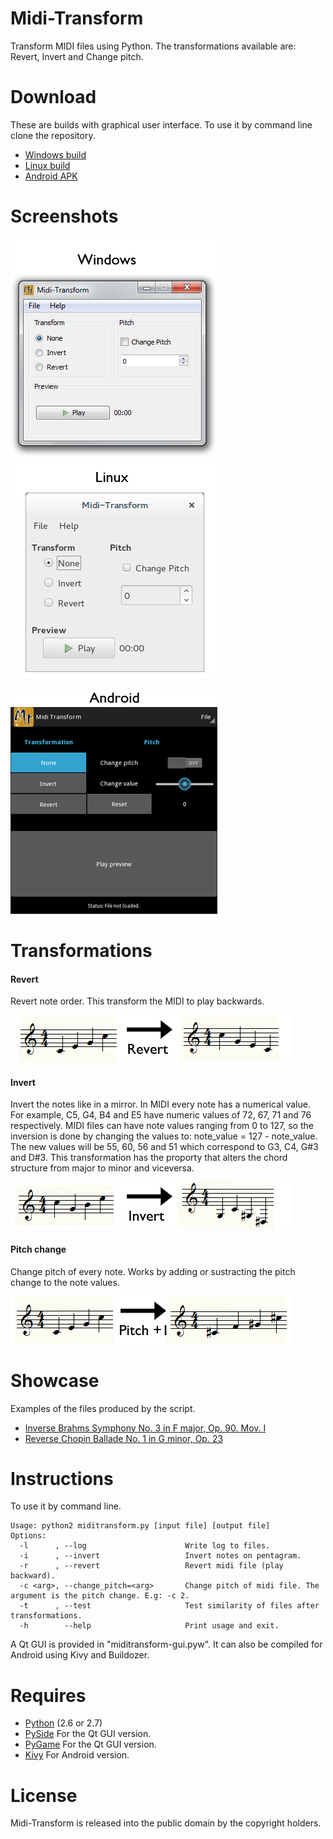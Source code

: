 Midi-Transform
============

Transform MIDI files using Python. The transformations available are: Revert, Invert and Change pitch.

Download
===========

These are builds with graphical user interface. To use it by command line clone the repository.

* [Windows build](https://drive.google.com/file/d/0B3A4M1pvdmsGN0pxYXFBaGN5Ums/view?usp=sharing)
* [Linux build](https://drive.google.com/file/d/0B3A4M1pvdmsGZEFOT21mTVpveUE/view?usp=sharing)
* [Android APK](https://drive.google.com/file/d/0B3A4M1pvdmsGSHdTTXQzVkxwclk/view?usp=sharing)

Screenshots
===========
![Windows](extra/qt_screenshot.png?raw=true "Windows") 
![Linux](extra/qt_linux_screenshot.png?raw=true "Linux") 

![Android](extra/android_screenshot.png?raw=true "Android")


Transformations
===============
#### Revert
Revert note order. This transform the MIDI to play backwards.

![Revert example](extra/RevertTransform.png?raw=true "Revert example")

#### Invert
Invert the notes like in a mirror. In MIDI every note has a numerical value. For example, C5, G4, B4 and E5 have numeric values of 72, 67, 71 and 76 respectively. MIDI files can have note values ranging from 0 to 127, so the inversion is done by changing the values to: note_value = 127 - note_value. The new values will be 55, 60, 56 and 51 which correspond to G3, C4, G#3 and D#3. This transformation has the proporty that alters the chord structure from major to minor and viceversa.

![Invert example](extra/InvertTransform.png?raw=true "Invert example")

#### Pitch change
Change pitch of every note. Works by adding or sustracting the pitch change to the note values.

![Pitch change example](extra/PitchTransform.png?raw=true "Pitch change example")

Showcase
===========

Examples of the files produced by the script.

* [Inverse Brahms Symphony No. 3 in F major, Op. 90. Mov. I](https://www.youtube.com/watch?v=kfrJyiVtBUI)
* [Reverse Chopin Ballade No. 1 in G minor, Op. 23](https://www.youtube.com/watch?v=fBDhxt-4A1Y)


Instructions
===========
To use it by command line.
```
Usage: python2 miditransform.py [input file] [output file]
Options:
  -l      , --log                      Write log to files.
  -i      , --invert                   Invert notes on pentagram.
  -r      , --revert                   Revert midi file (play backward).
  -c <arg>, --change_pitch=<arg>       Change pitch of midi file. The argument is the pitch change. E.g: -c 2.
  -t      , --test                     Test similarity of files after transformations.
  -h        --help                     Print usage and exit.
```

A Qt GUI is provided in "miditransform-gui.pyw". It can also be compiled for Android using Kivy and Buildozer.

Requires
===========

* [Python](http://www.python.org/download/) (2.6 or 2.7)
* [PySide](http://qt-project.org/wiki/PySide) For the Qt GUI version.
* [PyGame](http://pygame.org) For the Qt GUI version.
* [Kivy](http://kivy.org) For Android version.

License
===========
Midi-Transform is released into the public domain by the copyright holders.